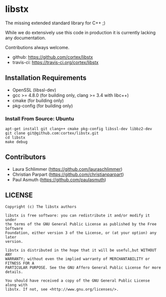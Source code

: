 libstx
======

The missing extended standard library for C++ ;)

While we do extensively use this code in production it is currently lacking any documentation.

Contributions always welcome.

- github: https://github.com/cortex/libstx
- travis-ci: https://travis-ci.org/cortex/libstx

## Installation Requirements

- OpenSSL (libssl-dev)
- gcc >= 4.8.0 (for building only, clang >= 3.4 with libc++)
- cmake (for building only)
- pkg-config (for building only)

### Install From Source: Ubuntu

```
apt-get install git clang++ cmake pkg-config libssl-dev libbz2-dev
git clone git@github.com:cortex/libstx.git
cd libstx
make debug
```

## Contributors

- Laura Schlimmer (https://github.com/lauraschlimmer)
- Christian Parpart (https://github.com/christianparpart)
- Paul Asmuth (https://github.com/paulasmuth)

LICENSE
-------

```
Copyright (c) The libstx authors

libstx is free software: you can redistribute it and/or modify it under
the terms of the GNU General Public License as published by the Free Software
Foundation, either version 3 of the License, or (at your option) any later
version.

libstx is distributed in the hope that it will be useful,but WITHOUT ANY
WARRANTY; without even the implied warranty of MERCHANTABILITY or FITNESS FOR A
PARTICULAR PURPOSE. See the GNU Affero General Public License for more details.

You should have received a copy of the GNU General Public License along with
libstx. If not, see <http://www.gnu.org/licenses/>.
